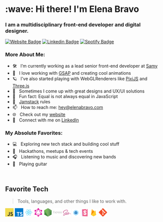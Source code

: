 <h1 align="left" id="macropower-title">:wave: Hi there! I'm Elena Bravo</h1>
<h3 align="left">I am a multidisciplinary front-end developer and digital designer.</h3>

[![Website Badge](https://img.shields.io/badge/website-000000?style=for-the-badge&logo=About.me&logoColor=white)](https://elenabravo.com/)
[![Linkedin Badge](https://img.shields.io/badge/LinkedIn-0077B5?style=for-the-badge&logo=linkedin&logoColor=white)](https://www.linkedin.com/in/elena-bravo/)
[![Spotify Badge](https://img.shields.io/badge/Spotify-1ED760?&style=for-the-badge&logo=spotify&logoColor=white)](https://spoti.fi/34t4OZJ)

### More About Me:

- 🛠 &nbsp; I’m currently working as a lead senior front-end developer at [Samy](https://samy.com/)
- 🧦 &nbsp; I love working with [GSAP](https://greensock.com/gsap/) and creating cool animations
- 🪐 &nbsp; I've also started playing with WebGLRenderers like [PixiJS](https://pixijs.com/) and [Three.js](https://threejs.org/)
- 🎨 &nbsp; Sometimes I come up with great designs and UX/UI solutions
- 👾 &nbsp; Fun fact: Equal is not always equal in JavaScript
- 🚀 &nbsp; [Jamstack](https://jamstack.org/) rules
- 📫 &nbsp; How to reach me: hey@elenabravo.com
- 🌐 &nbsp; Check out my [website](https://elenabravo.com/)
- 💬 &nbsp; Connect with me on [LinkedIn](https://www.linkedin.com/in/elena-bravo/)

### My Absolute Favorites:

- 💻 &nbsp; Exploring new tech stack and building cool stuff
- 🍕 &nbsp; Hackathons, meetups & tech events
- 🎧 &nbsp; Listening to music and discovering new bands
- 🎸 &nbsp; Playing guitar

</br>

<h2 align="left" id="macropower-tech">Favorite Tech</h2>

> Tools, languages, and other things I like to work with.

<code><img height="27" src="https://raw.githubusercontent.com/github/explore/80688e429a7d4ef2fca1e82350fe8e3517d3494d/topics/javascript/javascript.png" alt="JavaScript"></code>
<code><img height="27" src="https://raw.githubusercontent.com/github/explore/80688e429a7d4ef2fca1e82350fe8e3517d3494d/topics/typescript/typescript.png" alt="TypeScript"></code>
<code><img height="27" src="https://raw.githubusercontent.com/github/explore/80688e429a7d4ef2fca1e82350fe8e3517d3494d/topics/react/react.png" alt="React"></code>
<code><img height="27" src="https://raw.githubusercontent.com/github/explore/5c058a388828bb5fde0bcafd4bc867b5bb3f26f3/topics/graphql/graphql.png" alt="GraphQL"></code>
<code><img height="27" src="https://raw.githubusercontent.com/github/explore/80688e429a7d4ef2fca1e82350fe8e3517d3494d/topics/nodejs/nodejs.png" alt="Node"></code>
<code><img height="27" src="https://raw.githubusercontent.com/github/explore/80688e429a7d4ef2fca1e82350fe8e3517d3494d/topics/express/express.png" alt="Express"></code>
<code><img height="25" src="https://raw.githubusercontent.com/github/explore/80688e429a7d4ef2fca1e82350fe8e3517d3494d/topics/sass/sass.png" alt="SASS"></code>
<code><img height="25" src="https://raw.githubusercontent.com/github/explore/80688e429a7d4ef2fca1e82350fe8e3517d3494d/topics/webpack/webpack.png" alt="Webpack"></code>
<code><img height="25" src="https://raw.githubusercontent.com/github/explore/80688e429a7d4ef2fca1e82350fe8e3517d3494d/topics/storybook/storybook.png" alt="Storybook"></code>
<code><img height="25" src="https://raw.githubusercontent.com/github/explore/80688e429a7d4ef2fca1e82350fe8e3517d3494d/topics/firebase/firebase.png" alt="Firebase"></code>
<code><img height="27" src="https://raw.githubusercontent.com/devicons/devicon/master/icons/git/git-original.svg" alt="git"></code>

